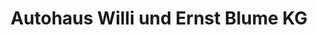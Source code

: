 ---
title: "Autohaus Willi und Ernst Blume KG"
url: /bad-lauterberg-im-harz/autohaus-willi-und-ernst-blume-kg/
shop: Autohaus
---